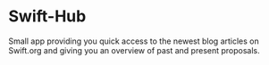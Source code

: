 # Swift-Hub
Small app providing you quick access to the newest blog articles on Swift.org and giving you an overview of past and present proposals.

